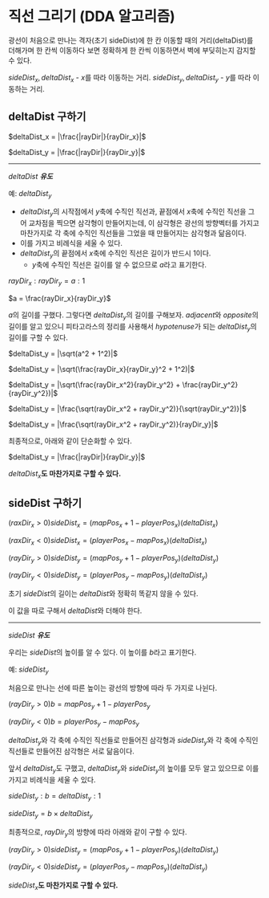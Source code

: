 # 직선 그리기 (DDA 알고리즘)
광선이 처음으로 만나는 격자(초기 sideDist)에 한 칸 이동할 때의 거리(deltaDist)를 더해가며 한 칸씩 이동하다 보면 정확하게 한 칸씩 이동하면서 벽에 부딪히는지 감지할 수 있다.

$sideDist_x, deltaDist_x$ - $x$를 따라 이동하는 거리.
$sideDist_y, deltaDist_y$ - $y$를 따라 이동하는 거리.

## deltaDist 구하기

$deltaDist_x = |\frac{|rayDir|}{rayDir_x}|$

$deltaDist_y = |\frac{|rayDir|}{rayDir_y}|$

---

$deltaDist$ ***유도***

예: $deltaDist_y$
- $deltaDist_y$의 시작점에서 $y$축에 수직인 직선과, 끝점에서 $x$축에 수직인 직선을 그어 교차점을 찍으면 삼각형이 만들어지는데, 이 삼각형은 광선의 방향벡터를 가지고 마찬가지로 각 축에 수직인 직선들을 그었을 때 만들어지는 삼각형과 닮음이다.
- 이를 가지고 비례식을 세울 수 있다.
- $deltaDist_y$의 끝점에서 $x$축에 수직인 직선은 길이가 반드시 1이다.
  - $y$축에 수직인 직선은 길이를 알 수 없으므로 $a$라고 표기한다.

$rayDir_x : rayDir_y = a : 1$

$a = \frac{rayDir_x}{rayDir_y}$

$a$의 길이를 구했다. 그렇다면 $deltaDist_y$의 길이를 구해보자.
$adjacent$와 $opposite$의 길이를 알고 있으니 피타고라스의 정리를 사용해서 $hypotenuse$가 되는 $deltaDist_y$의 길이를 구할 수 있다.

$deltaDist_y = |\sqrt(a^2 + 1^2)|$

$deltaDist_y = |\sqrt(\frac{rayDir_x}{rayDir_y}^2 + 1^2)|$

$deltaDist_y = |\sqrt(\frac{rayDir_x^2}{rayDir_y^2} + \frac{rayDir_y^2}{rayDir_y^2})|$

$deltaDist_y = |\frac{\sqrt(rayDir_x^2 + rayDir_y^2)}{\sqrt(rayDir_y^2)}|$

$deltaDist_y = |\frac{\sqrt(rayDir_x^2 + rayDir_y^2)}{rayDir_y}|$

최종적으로, 아래와 같이 단순화할 수 있다.

$deltaDist_y = |\frac{|rayDir|}{rayDir_y}|$

$deltaDist_x$**도 마찬가지로 구할 수 있다.**

## sideDist 구하기
$(raxDir_x > 0) sideDist_x = (mapPos_x + 1 - playerPos_x)(deltaDist_x)$

$(raxDir_x < 0) sideDist_x = (playerPos_x - mapPos_x)(deltaDist_x)$

$(rayDir_y > 0) sideDist_y = (mapPos_y + 1 - playerPos_y)(deltaDist_y)$

$(rayDir_y < 0) sideDist_y = (playerPos_y - mapPos_y)(deltaDist_y)$

초기 $sideDist$의 길이는 $deltaDist$와 정확히 똑같지 않을 수 있다.

이 값을 따로 구해서 $deltaDist$와 더해야 한다.

---

$sideDist$ ***유도***

우리는 $sideDist$의 높이를 알 수 있다. 이 높이를 $b$라고 표기한다.

예: $sideDist_y$

처음으로 만나는 선에 따른 높이는 광선의 방향에 따라 두 가지로 나뉜다.

$(rayDir_y > 0) b = mapPos_y + 1 - playerPos_y$

$(rayDir_y < 0) b = playerPos_y - mapPos_y$

$deltaDist_y$와 각 축에 수직인 직선들로 만들어진 삼각형과 $sideDist_y$와 각 축에 수직인 직선들로 만들어진 삼각형은 서로 닮음이다.

앞서 $deltaDist_y$도 구했고, $deltaDist_y$와 $sideDist_y$의 높이를 모두 알고 있으므로 이를 가지고 비례식을 세울 수 있다.

$sideDist_y : b = deltaDist_y : 1$

$sideDist_y = b \times deltaDist_y$

최종적으로, $rayDir_y$의 방향에 따라 아래와 같이 구할 수 있다.

$(rayDir_y > 0) sideDist_y = (mapPos_y + 1 - playerPos_y)(deltaDist_y)$

$(rayDir_y < 0) sideDist_y = (playerPos_y - mapPos_y)(deltaDist_y)$

$sideDist_x$**도 마찬가지로 구할 수 있다.**
